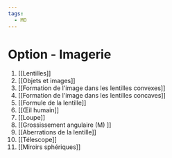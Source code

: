 ```yaml
---
tags:
  - MO
---
```

# Option - Imagerie
1. [[Lentilles]]
2. [[Objets et images]]
3. [[Formation de l'image dans les lentilles convexes]]
4. [[Formation de l'image dans les lentilles concaves]]
5. [[Formule de la lentille]]
6. [[Œil humain]]
7. [[Loupe]]
8. [[Grossissement angulaire (M) ]]
9. [[Aberrations de la lentille]]
10. [[Télescope]]
11. [[Miroirs sphériques]]